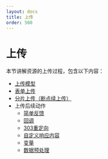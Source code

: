 ```yaml
---
layout: docs
title: 上传
order: 500
---
```


# 上传

本节讲解资源的上传过程，包含以下内容：

* [上传模型](upload-models.html)
* [表单上传](form-upload.html)
* [分片上传（断点续上传）](chunked-upload.html)
* 上传后续动作
	* [简单反馈](response/simple-response.html)
	* [回调](response/callback.html)
	* [303重定向](response/redirect.html)
	* [自定义响应内容](response/response-body.html)
	* [变量](response/vars.html)
	* [数据预处理](response/persistent-op.html)
